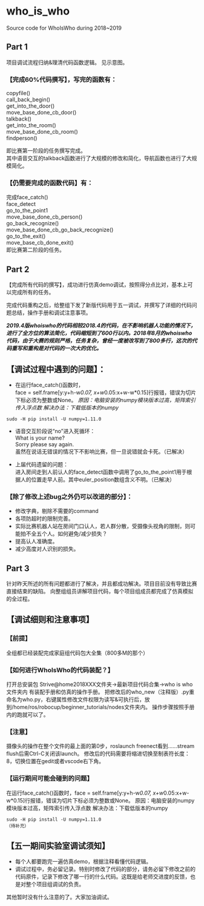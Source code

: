 # who_is_who
Source code for WhoIsWho during 2018~2019

## Part 1
项目调试流程归纳&理清代码函数逻辑。
见示意图。
 

### 【完成60%代码撰写】，写完的函数有：
copyfile()<br>call_back_begin()<br>get_into_the_door()<br>move_base_done_cb_door()<br>talkback()<br>
get_into_the_room()<br>move_base_done_cb_room()<br>findperson()<br>

即比赛第一阶段的任务撰写完成。<br>
其中语音交互的talkback函数进行了大规模的修改和简化，导航函数也进行了大规模简化。

### 【仍需要完成的函数代码】有：
完成face_catch()<br>
face_detect<br>
go_to_the_point1<br>
move_base_done_cb_person()<br>
go_back_recognize()<br>
move_base_done_cb_go_back_recognize()<br>
go_to_the_exit()<br>
move_base_cb_done_exit()<br>
即比赛第二阶段的任务。


## Part 2
【完成所有代码的撰写】，成功进行仿真demo调试，按照得分点比对，基本上可以完成所有的任务。<br>

完成代码重构之后，给整组下发了新版代码用于五一调试，并撰写了详细的代码问题总结，操作手册和调试注意事项。

***2019.4版whoiswho的代码相较2018.4的代码，在不影响机器人功能的情况下，进行了全方位的算法简化，代码缩短到了600行以内。2018年8月的whoiswho代码，由于大赛的规则严格，任务复杂，曾经一度被改写到了800多行，这次的代码重写和重构是对代码的一次大的优化。***

## 【调试过程中遇到的问题】：

* 在运行face_catch()函数时，<br>
face = self.frame[y:y+h-w*0.07, x+w*0.05:x+w-w*0.15]行报错，错误为切片下标必须为整数或None。
*原因：电脑安装的numpy模块版本过高，矩阵索引传入浮点数
解决办法：下载低版本的numpy*
```
sudo -H pip install -U numpy=1.11.0
```

* 语音交互阶段说“no”进入死循环：<br>
What is your name?<br>
Sorry please say again.<br>
虽然在说话无错误的情况下不影响比赛，但一旦说错就会卡死。（已解决）

* 上届代码遗留的问题：<br>
进入房间走到人前认人的face_detect函数中调用了go_to_the_point1用于根据人的位置走早人前。其中euler_position数组含义不明。（已解决）

### 【除了修改上述bug之外仍可以改进的部分】：
* 修改字典，剔除不需要的command
* 各项防超时的限制完善。
* 实际比赛机器人站在房间门口认人，若人群分散，受摄像头视角的限制，则可能拍不全五个人。如何避免/减少损失？
* 提高认人准确度。
* 减少高度对人识别的损失。

## Part 3
针对昨天所述的所有问题都进行了解决，并且都成功解决。项目目前没有导致比赛直接结束的缺陷。
向整组组员讲解项目代码，每个项目组成员都完成了仿真模拟的全过程。


## 【调试细则和注意事项】

### 【前提】
全组都已经装配完成家庭组代码包大全集（800多M的那个）

### 【如何进行WhoIsWho的代码装配？】
打开总安装包 Strive@home2018XXX文件夹->最新项目代码合集->who is who文件夹内
有装配手册和仿真的操作手册。
把修改后的who_new（注释版）.py重命名为who.py，右键属性修改文件权限为读写&可执行后，放到/home/ros/robocup/beginner_tutorials/nodes文件夹内。
操作步骤按照手册内的跑就可以了。

### 【注意】
摄像头的操作在整个文件的最上面的第0步，roslaunch freenect看到……stream flush后需Ctrl-C关闭该launch。
修改后的代码需要将缩进切换至制表符长度：8，切换位置在gedit或者vscode右下角。

### 【运行期间可能会碰到的问题】
在运行face_catch()函数时，face = self.frame[y:y+h-w*0.07, x+w*0.05:x+w-w*0.15]行报错，错误为切片下标必须为整数或None。
原因：电脑安装的numpy模块版本过高，矩阵索引传入浮点数
解决办法：下载低版本的numpy
```
sudo -H pip install -U numpy=1.11.0
（待补充）
```

## 【五一期间实验室调试须知】
* 每个人都要跑完一遍仿真demo，根据注释看懂代码逻辑。
* 调试过程中，务必留记录。特别时修改了代码的部分，请务必留下修改之前的代码原件，记录下修改了哪一行的什么代码。这既是给老师交进度的反馈，也是对整个项目组调试的负责。

其他暂时没有什么注意的了。大家加油调试。
